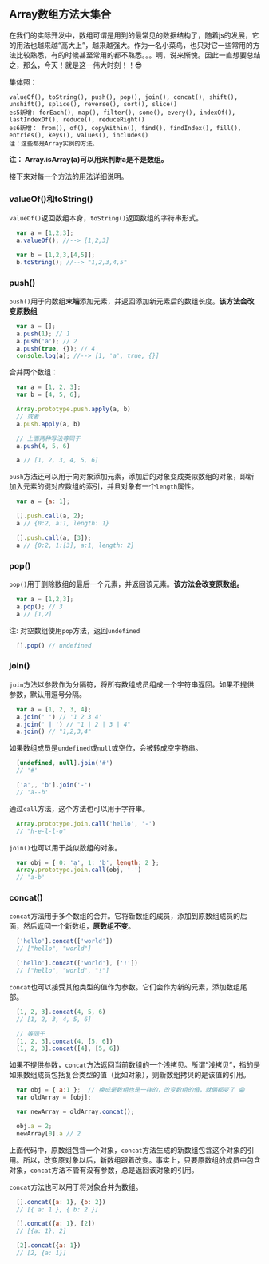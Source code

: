 ## Array数组方法大集合

在我们的实际开发中，数组可谓是用到的最常见的数据结构了，随着js的发展，它的用法也越来越“高大上”，越来越强大。作为一名小菜鸟，也只对它一些常用的方法比较熟悉，有的时候甚至常用的都不熟悉。。。啊，说来惭愧。因此一直想要总结之，那么，今天！就是这一伟大时刻！！😎

集体照：

    valueOf(), toString(), push(), pop(), join(), concat(), shift(), unshift(), splice(), reverse(), sort(), slice()
    es5新增: forEach(), map(), filter(), some(), every(), indexOf(), lastIndexOf(), reduce(), reduceRight()
    es6新增： from(), of(), copyWithin(), find(), findIndex(), fill(), entries(), keys(), values(), includes()
    注：这些都是Array实例的方法。

 **注： Array.isArray(a)可以用来判断a是不是数组。**

接下来对每一个方法的用法详细说明。

### valueOf()和toString()

`valueOf()`返回数组本身，`toString()`返回数组的字符串形式。

```javascript
  var a = [1,2,3];
  a.valueOf(); //--> [1,2,3]

  var b = [1,2,3,[4,5]];
  b.toString(); //--> "1,2,3,4,5"
```
### push()

`push()`用于向数组**末端**添加元素，并返回添加新元素后的数组长度。**该方法会改变原数组**

```javascript
  var a = [];
  a.push(1); // 1
  a.push('a'); // 2
  a.push(true, {}); // 4
  console.log(a); //--> [1, 'a', true, {}]
```
合并两个数组：

```javascript
  var a = [1, 2, 3];
  var b = [4, 5, 6];

  Array.prototype.push.apply(a, b)
  // 或者
  a.push.apply(a, b)

  // 上面两种写法等同于
  a.push(4, 5, 6)

  a // [1, 2, 3, 4, 5, 6]
```

`push`方法还可以用于向对象添加元素，添加后的对象变成类似数组的对象，即新加入元素的键对应数组的索引，并且对象有一个`length`属性。

```javascript
  var a = {a: 1};

  [].push.call(a, 2);
  a // {0:2, a:1, length: 1}

  [].push.call(a, [3]);
  a // {0:2, 1:[3], a:1, length: 2}
```

### pop()

`pop()`用于删除数组的最后一个元素，并返回该元素。**该方法会改变原数组。**

```javascript
  var a = [1,2,3];
  a.pop(); // 3
  a // [1,2]
```

注: 对空数组使用`pop`方法，返回`undefined`
```javascript
  [].pop() // undefined
```

### join()

`join`方法以参数作为分隔符，将所有数组成员组成一个字符串返回。如果不提供参数，默认用逗号分隔。

```javascript
  var a = [1, 2, 3, 4];
  a.join(' ') // '1 2 3 4'
  a.join(' | ') // "1 | 2 | 3 | 4"
  a.join() // "1,2,3,4"
```

如果数组成员是`undefined`或`null`或空位，会被转成空字符串。

```javascript
  [undefined, null].join('#')
  // '#'

  ['a',, 'b'].join('-')
  // 'a--b'
```

通过`call`方法，这个方法也可以用于字符串。

```javascript
  Array.prototype.join.call('hello', '-')
  // "h-e-l-l-o"
```

`join()`也可以用于类似数组的对象。

```javascript
  var obj = { 0: 'a', 1: 'b', length: 2 };
  Array.prototype.join.call(obj, '-')
  // 'a-b'
```

### concat()

`concat`方法用于多个数组的合并。它将新数组的成员，添加到原数组成员的后面，然后返回一个新数组，**原数组不变**。

```javascript
  ['hello'].concat(['world'])
  // ["hello", "world"]

  ['hello'].concat(['world'], ['!'])
  // ["hello", "world", "!"]
```

`concat`也可以接受其他类型的值作为参数。它们会作为新的元素，添加数组尾部。

```javascript
  [1, 2, 3].concat(4, 5, 6)
  // [1, 2, 3, 4, 5, 6]

  // 等同于
  [1, 2, 3].concat(4, [5, 6])
  [1, 2, 3].concat([4], [5, 6])
```

如果不提供参数，`concat`方法返回当前数组的一个浅拷贝。所谓“浅拷贝”，指的是如果数组成员包括复合类型的值（比如对象），则新数组拷贝的是该值的引用。

```javascript
  var obj = { a:1 };  // 换成是数组也是一样的，改变数组的值，就俩都变了 😁
  var oldArray = [obj];

  var newArray = oldArray.concat();

  obj.a = 2;
  newArray[0].a // 2
```

上面代码中，原数组包含一个对象，`concat`方法生成的新数组包含这个对象的引用。所以，改变原对象以后，新数组跟着改变。事实上，只要原数组的成员中包含对象，`concat`方法不管有没有参数，总是返回该对象的引用。


`concat`方法也可以用于将对象合并为数组。

```javascript
  [].concat({a: 1}, {b: 2})
  // [{ a: 1 }, { b: 2 }]

  [].concat({a: 1}, [2])
  // [{a: 1}, 2]

  [2].concat({a: 1})
  // [2, {a: 1}]
```
